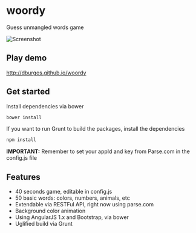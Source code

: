 # woordy
Guess unmangled words game

![Screenshot](http://s9.postimg.org/vgf674sun/woordy_screenshot.jpg)

## Play demo
http://dburgos.github.io/woordy

## Get started
Install dependencies via bower
```bash
bower install
```
If you want to run Grunt to build the packages, install the dependencies
```bash
npm install
```

**IMPORTANT:** Remember to set your appId and key from Parse.com in the config.js file

## Features
- 40 seconds game, editable in config.js
- 50 basic words: colors, numbers, animals, etc
- Extendable via RESTFul API, right now using parse.com
- Background color animation
- Using AngularJS 1.x and Bootstrap, via bower
- Uglified build via Grunt
